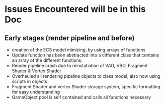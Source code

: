 # Issues Encountered will be in this Doc

## Early stages (render pipeline and before)

- creation of the ECS model mimicing, by using arrays of functions
- Update function has been abstracted into a different class that contains an array of the different functions.
- Render pipeline crash due to reinstatiation of VAO, VBO, Fragment Shader & Vertex Shader
- Overhauled all rendering pipeline objects to class model, also now using scripts in objects
- Fragment Shader and vertex Shader storage system, specific formatting for easy understanding
- GameObject pool is self contained and calls all functions necessary